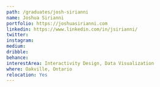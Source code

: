 ```yaml
---
path: /graduates/josh-sirianni
name: Joshua Sirianni
portfolio: https://joshuasirianni.com
linkedin: https://www.linkedin.com/in/jsirianni/
twitter:
instagram:
medium:
dribble:
behance:
interestArea: Interactivity Design, Data Visualization
where: Oakville, Ontario
relocation: Yes
---
```

